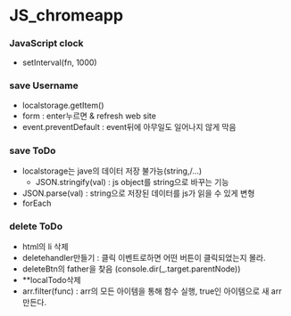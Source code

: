 # JS_chromeapp

### JavaScript clock
- setInterval(fn, 1000)

### save Username
- localstorage.getItem()
- form : enter누르면  & refresh web site
- event.preventDefault : event뒤에 아무일도 일어나지 않게 막음

### save ToDo
- localstorage는 jave의 데이터 저장 불가능(string,/...)
    - JSON.stringify(val) : js object를 string으로 바꾸는 기능
- JSON.parse(val) : string으로 저장된 데이터를 js가 읽을 수 있게 변형
- forEach

### delete ToDo
- html의 li 삭제
- deletehandler만들기 : 클릭 이벤트로하면 어떤 버튼이 클릭되었는지 몰라.
- deleteBtn의 father을 찾음 (console.dir(_.target.parentNode))
- **localTodo삭제
- arr.filter(func) : arr의 모든 아이템을 통해 함수 실행, true인 아이템으로 새 arr 만든다.
